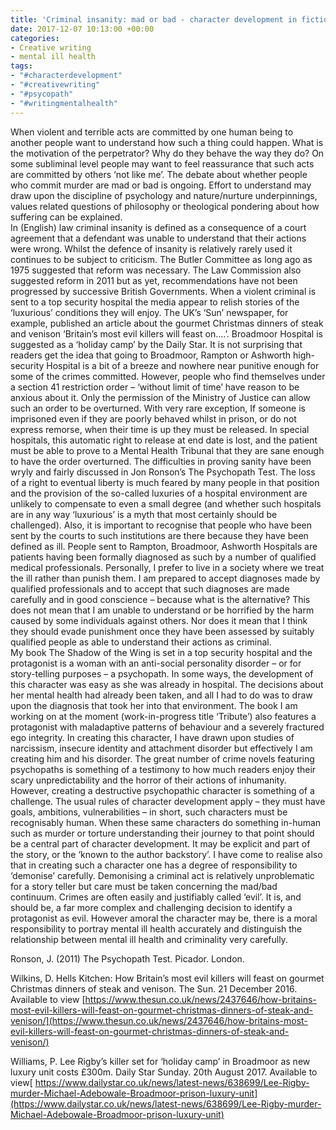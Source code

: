 ```yaml
---
title: 'Criminal insanity: mad or bad - character development in fiction writing'
date: 2017-12-07 10:13:00 +00:00
categories:
- Creative writing
- mental ill health
tags:
- "#characterdevelopment"
- "#creativewriting"
- "#psycopath"
- "#writingmentalhealth"
---
```


When violent and terrible acts are committed by one human being to another people want to understand how such a thing could happen.  What is the motivation of the perpetrator? Why do they behave the way they do? On some subliminal level people may want to feel reassurance that such acts are committed by others ‘not like me’.  The debate about whether people who commit murder are mad or bad is ongoing. Effort to understand may draw upon the discipline of psychology and nature/nurture underpinnings, values related questions of philosophy or theological pondering about how suffering can be explained.\
In (English) law criminal insanity is defined as a consequence of a court agreement that a defendant was unable to understand that their actions were wrong.  Whilst the defence of insanity is relatively rarely used it continues to be subject to criticism.  The Butler Committee as long ago as 1975 suggested that reform was necessary. The Law Commission also suggested reform in 2011 but as yet, recommendations have not been progressed by successive British Governments.
When a violent criminal is sent to a top security hospital the media appear to relish stories of the ‘luxurious’ conditions they will enjoy. The UK’s ‘Sun’ newspaper, for example, published an article about the gourmet Christmas dinners of steak and venison ‘Britain’s most evil killers will feast on….’. Broadmoor Hospital is suggested as a ‘holiday camp’ by the Daily Star.  It is not surprising that readers get the idea that going to Broadmoor, Rampton or Ashworth high-security Hospital is a bit of a breeze and nowhere near punitive enough for some of the crimes committed.  However, people who find themselves under a section 41 restriction order – ‘without limit of time’ have reason to be anxious about it.  Only the permission of the Ministry of Justice can allow such an order to be overturned.  With very rare exception, If someone is imprisoned even if they are poorly behaved whilst in prison, or do not express remorse, when their time is up they must be released.  In special hospitals, this automatic right to release at end date is lost, and the patient must be able to prove to a Mental Health Tribunal that they are sane enough to have the order overturned. The difficulties in proving sanity have been wryly and fairly discussed in Jon Ronson’s The Psychopath Test. The loss of a right to eventual liberty is much feared by many people in that position and the provision of the so-called luxuries of a hospital environment are unlikely to compensate to even a small degree (and whether such hospitals are in any way ‘luxurious’ is a myth that most certainly should be challenged).  Also, it is important to recognise that people who have been sent by the courts to such institutions are there because they have been defined as ill.  People sent to Rampton, Broadmoor, Ashworth Hospitals are patients having been formally diagnosed as such by a number of qualified medical professionals.  Personally, I prefer to live in a society where we treat the ill rather than punish them.  I am prepared to accept diagnoses made by qualified professionals and to accept that such diagnoses are made carefully and in good conscience – because what is the alternative?  This does not mean that I am unable to understand or be horrified by the harm caused by some individuals against others. Nor does it mean that I think they should evade punishment once they have been assessed by suitably qualified people as able to understand their actions as criminal.\
My book The Shadow of the Wing is set in a top security hospital and the protagonist is a woman with an anti-social personality disorder – or for story-telling purposes – a psychopath.  In some ways, the development of this character was easy as she was already in hospital.  The decisions about her mental health had already been taken, and all I had to do was to draw upon the diagnosis that took her into that environment.  The book I am working on at the moment (work-in-progress title ‘Tribute’) also features a protagonist with maladaptive patterns of behaviour and a severely fractured ego integrity.  In creating this character, I have drawn upon studies of narcissism, insecure identity and attachment disorder but effectively I am creating him and his disorder.  The great number of crime novels featuring psychopaths is something of a testimony to how much readers enjoy their scary unpredictability and the horror of their actions of inhumanity.  However, creating a destructive psychopathic character is something of a challenge.  The usual rules of character development apply – they must have goals, ambitions, vulnerabilities – in short, such characters must be recognisably human.  When these same characters do something in-human such as murder or torture understanding their journey to that point should be a central part of character development. It may be explicit and part of the story, or the ‘known to the author backstory’.  I have come to realise also that in creating such a character one has a degree of responsibility to ‘demonise’ carefully.  Demonising a criminal act is relatively unproblematic for a story teller but care must be taken concerning the mad/bad continuum.  Crimes are often easily and justifiably called ‘evil’.  It is, and should be, a far more complex and challenging decision to identify a protagonist as evil.  However amoral the character may be, there is a moral responsibility to portray mental ill health accurately and distinguish the relationship between mental ill health and criminality very carefully.

Ronson, J. (2011) The Psychopath Test. Picador. London.

Wilkins, D. Hells Kitchen: How Britain’s most evil killers will feast on gourmet Christmas dinners of steak and venison.  The Sun. 21 December 2016.  Available to view [https://www.thesun.co.uk/news/2437646/how-britains-most-evil-killers-will-feast-on-gourmet-christmas-dinners-of-steak-and-venison/](https://www.thesun.co.uk/news/2437646/how-britains-most-evil-killers-will-feast-on-gourmet-christmas-dinners-of-steak-and-venison/)

Williams, P. Lee Rigby’s killer set for ‘holiday camp’ in Broadmoor as new luxury unit costs £300m.  Daily Star Sunday. 20th August 2017.  Available to view[ https://www.dailystar.co.uk/news/latest-news/638699/Lee-Rigby-murder-Michael-Adebowale-Broadmoor-prison-luxury-unit](https://www.dailystar.co.uk/news/latest-news/638699/Lee-Rigby-murder-Michael-Adebowale-Broadmoor-prison-luxury-unit)